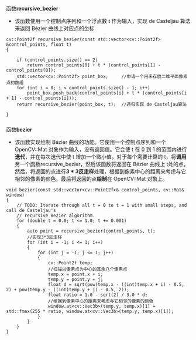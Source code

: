 #### 
函数**recursive_bezier**
+ 该函数使用一个控制点序列和一个浮点数 t 作为输入，实现 de Casteljau 算法来返回 Bézier 曲线上对应点的坐标

```
cv::Point2f recursive_bezier(const std::vector<cv::Point2f> &control_points, float t) 
{

    if (control_points.size() == 2)
        return control_points[0] + t * (control_points[1] - control_points[0]);
    std::vector<cv::Point2f> point_box;     //申请一个用来存放二维平面像素点的数组
    for (int i = 0; i < control_points.size() - 1; i++)
        point_box.push_back(control_points[i] + t * (control_points[i + 1] - control_points[i]));
    return recursive_bezier(point_box, t);  //递归实现 de Casteljau算法

}
```

###
函数**bezier**
+ 该函数实现绘制 Bézier 曲线的功能。它使用一个控制点序列和一个 OpenCV::Mat 对象作为输入，没有返回值。它会使 t 在 0 到 1 的范围内进行 **迭代**，并在每次迭代中使 t 增加一个微小值。对于每个需要计算的 t，将**调用** 另一个函数recursive_bezier，然后该函数将返回在 Bézier 曲线上 t处的点。 然后，将返回的点进行**3 * 3反走样**处理，根据到像素中心的距离来考虑与它相邻的像素的颜色。最后将返回的点**绘制**在 OpenCV::Mat 对象上。

```
void bezier(const std::vector<cv::Point2f>& control_points, cv::Mat& window)
{
    // TODO: Iterate through all t = 0 to t = 1 with small steps, and call de Casteljau's 
    // recursive Bezier algorithm.
    for (double t = 0.0; t <= 1.0; t += 0.001)
    {
        auto point = recursive_bezier(control_points, t);
        //实现3*3反走样
        for (int i = -1; i <= 1; i++) 
        {
            for (int j = -1; j <= 1; j++) 
            {
                cv::Point2f temp;
                //扫描以像素点为中心的其余八个像素点
                temp.x = point.x + i;
                temp.y = point.y + j;
                float d = sqrt(pow(temp.x - ((int)temp.x + i) - 0.5, 2) + pow(temp.y - ((int)temp.y + j) - 0.5, 2));
                float ratio = 1.0 - sqrt(2) / 3.0 * d;
                //根据到像素中心的距离来考虑与它相邻的像素的颜色
                window.at<cv::Vec3b>(temp.y, temp.x)[1] = std::fmax(255 * ratio, window.at<cv::Vec3b>(temp.y, temp.x)[1]);
            }
        }
    }
}
```
